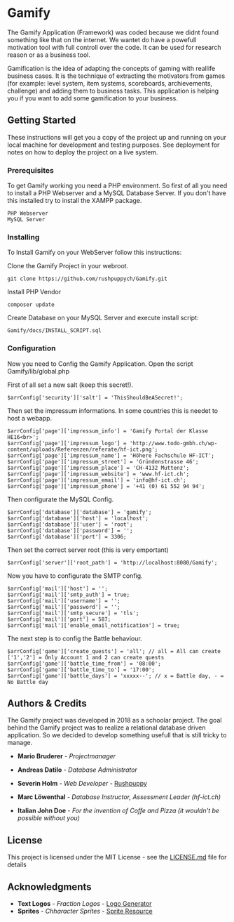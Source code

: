 # Gamify

The Gamify Application (Framework) was coded because we didnt found something like that on the internet. We wantet do have a powefull motivation tool with full controll over the code. It can be used for research reason or as a business tool.

Gamification is the idea of adapting the concepts of gaming with reallife business cases. It is the technique of extracting the motivators from games (for example: level system, item systems, scoreboards, archievements, challenge) and adding them to business tasks. This application is helping you if you want to add some gamification to your business.

## Getting Started

These instructions will get you a copy of the project up and running on your local machine for development and testing purposes. See deployment for notes on how to deploy the project on a live system.

### Prerequisites

To get Gamify working you need a PHP environment. So first of all you need to install a PHP Webserver and a MySQL Database Server. If you don't have this installed try to install the XAMPP package.

```
PHP Webserver
MySQL Server
```

### Installing

To Install Gamify on your WebServer follow this instructions:

Clone the Gamify Project in your webroot.

```
git clone https://github.com/rushpuppych/Gamify.git
```

Install PHP Vendor

```
composer update
```

Create Database on your MySQL Server and execute install script:

```
Gamify/docs/INSTALL_SCRIPT.sql
```

### Configuration

Now you need to Config the Gamify Application. Open the script Gamify/lib/global.php

First of all set a new salt (keep this secret!).

```
$arrConfig['security']['salt'] = 'ThisShouldBeASecret!';
```

Then set the impressum informations. In some countries this is needet to host a webapp.

```
$arrConfig['page']['impressum_info'] = 'Gamify Portal der Klasse HE16<br>';
$arrConfig['page']['impressum_logo'] = 'http://www.todo-gmbh.ch/wp-content/uploads/Referenzen/referate/hf-ict.png';
$arrConfig['page']['impressum_name'] = 'Höhere Fachschule HF-ICT';
$arrConfig['page']['impressum_street'] = 'Gründenstrasse 46';
$arrConfig['page']['impressum_place'] = 'CH-4132 Muttenz';
$arrConfig['page']['impressum_website'] = 'www.hf-ict.ch';
$arrConfig['page']['impressum_email'] = 'info@hf-ict.ch';
$arrConfig['page']['impressum_phone'] = '+41 (0) 61 552 94 94';
```

Then configurate the MySQL Config.

```
$arrConfig['database']['database'] = 'gamify';
$arrConfig['database']['host'] = 'localhost';
$arrConfig['database']['user'] = 'root';
$arrConfig['database']['password'] = '';
$arrConfig['database']['port'] = 3306;
```

Then set the correct server root (this is very emportant)

```
$arrConfig['server']['root_path'] = 'http://localhost:8080/Gamify';
```

Now you have to configurate the SMTP config.

```
$arrConfig['mail']['host'] = '';
$arrConfig['mail']['smtp_auth'] = true;
$arrConfig['mail']['username'] = '';
$arrConfig['mail']['password'] = '';
$arrConfig['mail']['smtp_secure'] = 'tls';
$arrConfig['mail']['port'] = 587;
$arrConfig['mail']['enable_email_notification'] = true;
```

The next step is to config the Battle behaviour.

```
$arrConfig['game']['create_quests'] = 'all'; // all = All can create ['1','2'] = Only Account 1 and 2 can create quests
$arrConfig['game']['battle_time_from'] = '08:00';
$arrConfig['game']['battle_time_to'] = '17:00';
$arrConfig['game']['battle_days'] = 'xxxxx--'; // x = Battle day, - = No Battle day
```

## Authors & Credits

The Gamify project was developed in 2018 as a schoolar project. The goal behind the Gamify project was to realize a relational database driven application. So we decided to develop something usefull that is still tricky to manage.

* **Mario Bruderer** - *Projectmanager*
* **Andreas Datilo** - *Database Administrator*
* **Severin Holm** - *Web Developer* - [Rushpuppy](https://github.com/rushpuppych)

* **Marc Löwenthal** - *Database Instructor, Assessment Leader (hf-ict.ch)*
* **Italian John Doe** - *For the invention of Coffe and Pizza (it wouldn't be possible without you)*

## License

This project is licensed under the MIT License - see the [LICENSE.md](LICENSE.md) file for details

## Acknowledgments

* **Text Logos** - *Fraction Logos* - [Logo Generator](https://textcraft.net/">https://textcraft.net/)
* **Sprites** - *Chharacter Sprites* - [Sprite Resource](http://charas-project.net/">http://charas-project.net/)
